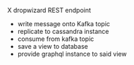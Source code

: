 X dropwizard REST endpoint
* write message onto Kafka topic
* replicate to cassandra instance
* consume from kafka topic
* save a view to database
* provide graphql instance to said view